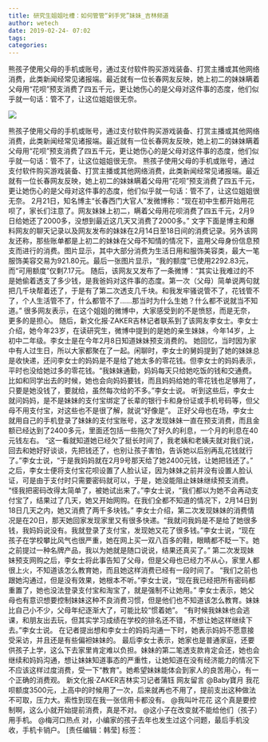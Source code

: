 ```yaml
---
title: 研究生姐姐吐槽：如何管管“剁手党”妹妹_吉林频道
author: wetech
date: 2019-02-24- 07:02
tags: 
categories: 
---
```

熊孩子使用父母的手机或账号，通过支付软件购买游戏装备、打赏主播或其他网络消费，此类新闻经常见诸报端。最近就有一位长春网友反映，她上初二的妹妹瞒着父母用“花呗”预支消费了四五千元，更让她伤心的是父母对这件事的态度，他们似乎就一句话：管不了，让这位姐姐很无奈。
<!-- more -->
                
<img align="center" border="0" src="http://p2.ifengimg.com/a/2016/0810/204c433878d5cf9size1_w16_h16.png" />
                
            
熊孩子使用父母的手机或账号，通过支付软件购买游戏装备、打赏主播或其他网络消费，此类新闻经常见诸报端。最近就有一位长春网友反映，她上初二的妹妹瞒着父母用“花呗”预支消费了四五千元，更让她伤心的是父母对这件事的态度，他们似乎就一句话：管不了，让这位姐姐很无奈。
熊孩子使用父母的手机或账号，通过支付软件购买游戏装备、打赏主播或其他网络消费，此类新闻经常见诸报端。最近就有一位长春网友反映，她上初二的妹妹瞒着父母用“花呗”预支消费了四五千元，更让她伤心的是父母对这件事的态度，他们似乎就一句话：管不了，让这位姐姐很无奈。
2月21日，知名博主“长春西门大官人”发微博称：“现在初中生都开始用花呗了，家长们注意了。网友妹妹上初二，瞒着父母用花呗消费了四五千元，2月9日给她还了2000多，没想到最近这几天又消费了2000多。”
文字下面是博主和爆料网友的聊天记录以及网友发布的妹妹在2月14日至18日间的消费记录。另外该网友还称，那些账单都是上初二的妹妹在父母不知情的情况下，盗用父母身份信息预支而进行的消费。图片显示，其中大部分消费为生活日用和服饰美容类，最大一笔服饰美容交易为921.80元。最后一张图片显示，“我的额度”已使用2292.83元，而“可用额度”仅剩7.17元。
随后，该网友又发布了一条微博：“其实让我难过的不是她偷着透支了多少钱，是我爸妈对这件事的态度。第一次（父母）简单说两句就把几千块帮着还了，于是有了第二次透支几千块。和我发牢骚说管不了，花钱管不了，个人生活管不了，什么都管不了……那当时为什么生她？什么都不说就当不知道。”
很多网友表示，在这个姐姐的微博中，大家感受到的不是愤怒，而是无奈，更多的是担心。
随后，新文化报·ZAKER吉林记者联系到了该网友李女士。李女士介绍，她今年23岁，在读研究生，微博中提到的是她的亲生妹妹，今年14岁，上初中二年级。李女士是在今年2月8日知道妹妹预支消费的。
她回忆，当时因为家中有人过生日，所以大家都聚在了一起。闲聊时，李女士的舅妈提到了她的妹妹总是收快递，还问李女士的妈妈是不是给了她太多的零花钱。但李女士的妈妈表示，平时也没给她过多的零花钱。“我妹妹通勤，妈妈每天只给她吃饭的钱和交通费。比如和同学出去的时候，她也会向妈妈要钱，而且妈妈给她的零花钱也足够用了，只要是她没钱了，要就给，虽然每次给的不多。”李女士说。
听到这些后，李女士就问妈妈，是不是妹妹的支付宝绑定了长辈的银行卡和身份证或手机号码等，但父母不用支付宝，对这些也不是很了解，就说“好像是”。
正好父母也在场，李女士就用自己的手机登录了妹妹的支付宝账号，这才发现妹妹一直在预支消费，而且金额已经达到了2400多元，里面还包括一些拖欠了好久的利息，一个月的利息在40元钱左右。
“这一看就知道她已经欠了挺长时间了，我老姨和老姨夫就对我们说，回去和她好好谈谈，先把钱还了，也别让孩子害怕，告诉她以后别再乱花钱就行了。”李女士说，“于是我妈妈就在2月9号那天给了她2400元钱，让她把钱还了。”
之后，李女士便将支付宝花呗设置了人脸认证，因为妹妹之前并没有设置人脸认证，可是由于支付时只需要密码就可以，于是，她没能阻止妹妹继续预支消费。
“怪我把密码改得太简单了，被她试出来了。”李女士说，“我们都以为她不会再动支付宝了，结果过了几天，她又开始网购。在我们全都不知道的情况下，2月14日到18日几天之内，她又消费了两千多块钱。”
李女士介绍，第二次发现妹妹的消费情况是在20日，那天她回家发现家里又有很多快递。“我就问我妈是不是给了她很多钱，我妈妈说没有。我就登录了支付宝，发现她又花了很多钱。”李女士说，“现在孩子在学校攀比风气也很严重，她在网上买一双八百多的鞋，眼睛都不眨一下。她之前提过一种名牌产品，我以为她就是随口说说，结果还真买了。”
第二次发现妹妹预支网购之后，李女士将此事告知了父母，但是父母也已经力不从心，家里人都很上火，不知道该怎么教育她，而且她这样消费已经有一段时间了。
“我们之前也跟她沟通过，但是没有效果，她根本不听。”李女士说，“现在我已经把所有密码都重置了，她也没法登录支付宝和淘宝了，就是强制不让她用。”
李女士表示，她父母也有意识想要控制妹妹这种不良消费习惯，但是他们也不知道该怎么教育。妹妹比自己小不少，父母年纪逐渐大了，可能比较“惯着她”。
“有时候我妹妹也会逃课，和朋友出去玩，但其实学习成绩在学校的排名还不错，不想让她这样继续下去。”李女士说。
在记者提出想和李女士的妈妈沟通一下时，她表示妈妈不愿意接受采访，并且还是有些偏袒妹妹的。
最后李女士表示，她家也是普通家庭，还要供孩子上学，这么下去家里肯定难以负担。妹妹的第二笔透支款肯定会还，她也会继续和妈妈沟通，想让妹妹知道事态的严重性，让她知道在没有经济能力的情况下不应该这样过度消费，受一下“教育”。她希望妹妹能体会到家人的良苦用心，有一个正确的消费观。
新文化报·ZAKER吉林实习记者蒲钰
网友留言
@Baby寶月
我花呗额度3500元，上高中的时候用了一次，后来就再也不用了，提前支出这种做法不可取，压力大。索性到现在我一张信用卡都没有。
@我叫叶花花
这个真是要控制啊，这么小就开始提前消费，真是不对。 @这小子在改变就不能给他们（孩子）用手机。
@梅河口热点
对，小编家的孩子去年也发生过这个问题，最后手机没收，手机卡销户。
[责任编辑：韩莹]
标签：
 
             
